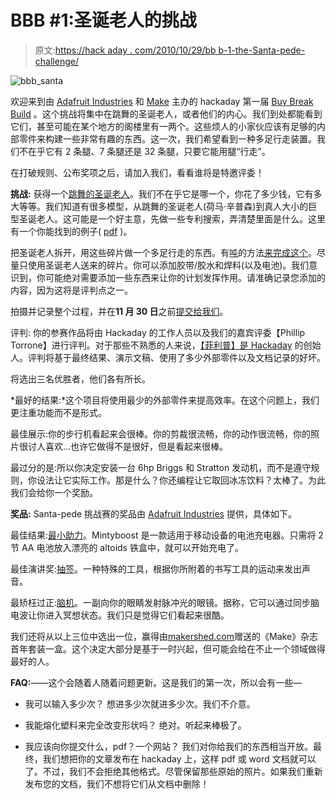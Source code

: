 # BBB #1:圣诞老人的挑战

> 原文:[https://hack aday . com/2010/10/29/bb b-1-the-Santa-pede-challenge/](https://hackaday.com/2010/10/29/bbb-1-the-santa-pede-challenge/)

![](../Images/f2f6ae2efb84d00136ec60e46497b266.png "bbb_santa")

欢迎来到由 [Adafruit Industries](http://www.adafruit.com) 和 [Make](http://www.makezine.com) 主办的 hackaday 第一届 [Buy Break Build](http://hackaday.com/2010/10/28/buy-break-build-a-hackaday-contest-series/) 。这个挑战将集中在跳舞的圣诞老人，或者他们的内心。我们到处都能看到它们，甚至可能在某个地方的阁楼里有一两个。这些烦人的小家伙应该有足够的内部零件来构建一些非常有趣的东西。这一次，我们希望看到一种多足行走装置。我们不在乎它有 2 条腿、7 条腿还是 32 条腿，只要它能用腿“行走”。

在打破规则、公布奖项之后，请加入我们，看看谁将是特邀评委！

**挑战:**
获得一个[跳舞的圣诞老人](http://www.youtube.com/watch?v=ycGiO1AVdIg)。我们不在乎它是哪一个，你花了多少钱，它有多大等等。我们知道有很多模型，从跳舞的圣诞老人(荷马·辛普森)到真人大小的巨型圣诞老人。这可能是一个好主意，先做一些专利搜索，弄清楚里面是什么。这里有一个你能找到的例子( [pdf](http://www.freepatentsonline.com/6071170.pdf) )。

把圣诞老人拆开，用这些碎片做一个多足行走的东西。有[吨](http://hackaday.com/2010/08/10/super-simple-inch-worm-mechanism/)的方法[来完成这个](http://hackaday.com/2010/03/24/theo-jansen-like-the-professor-from-gilligan/)。尽量只使用圣诞老人送来的碎片。你可以添加胶带/胶水和焊料(以及电池)。我们意识到，你可能绝对需要添加一些东西来让你的计划发挥作用。请准确记录您添加的内容，因为这将是评判点之一。

拍摄并记录整个过程，并在**11 月 30 日**之前[提交给我们](mailto:bbb@hackaday.com)。

评判:
你的参赛作品将由 Hackaday 的工作人员以及我们的嘉宾评委【Phillip Torrone】进行评判。对于那些不熟悉的人来说，[【菲利普】是 Hackaday](http://hackaday.com/author/philliptorrone/) 的创始人。评判将基于最终结果、演示文稿、使用了多少外部零件以及文档记录的好坏。

将选出三名优胜者，他们各有所长。

*最好的结果:*这个项目将使用最少的外部零件来提高效率。在这个问题上，我们更注重功能而不是形式。

最佳展示:你的步行机看起来会很棒。你的剪裁很流畅，你的动作很流畅，你的照片很讨人喜欢…也许它做得不是很好，但是看起来很棒。

最过分的是:所以你决定安装一台 6hp Briggs 和 Stratton 发动机，而不是遵守规则，你设法让它实际工作。那是什么？你还编程让它取回冰冻饮料？太棒了。为此我们会给你一个奖励。

**奖品:**
Santa-pede 挑战赛的奖品由 [Adafruit Industries](http://www.adafruit.com) 提供，具体如下。

最佳结果:[最小助力](http://www.adafruit.com/index.php?main_page=product_info&cPath=10&products_id=14)。Mintyboost 是一款适用于移动设备的电池充电器。只需将 2 节 AA 电池放入漂亮的 altoids 铁盒中，就可以开始充电了。

最佳演讲奖:[抽签](http://www.adafruit.com/index.php?main_page=product_info&cPath=28&products_id=197)。一种特殊的工具，根据你所附着的书写工具的运动来发出声音。

最矫枉过正:[脑机](http://www.adafruit.com/index.php?main_page=product_info&cPath=48&products_id=287)。一副向你的眼睛发射脉冲光的眼镜。据称，它可以通过同步脑电波让你进入冥想状态。我们只是觉得它们看起来很酷。

我们还将从以上三位中选出一位，赢得由[makershed.com](http://makershed.com/)赠送的《Make》杂志首年套装一盒。这个决定大部分是基于一时兴起，但可能会给在不止一个领域做得最好的人。

**FAQ:**——这个会随着人随着问题更新。这是我们的第一次，所以会有一些—

*   我可以输入多少次？
    想进多少次就进多少次。我们不介意。

*   我能熔化塑料来完全改变形状吗？
    绝对。听起来棒极了。

*   我应该向你提交什么，pdf？一个网站？
    我们对你给我们的东西相当开放。最终，我们想把你的文章发布在 hackaday 上，这样 pdf 或 word 文档就可以了。不过，我们不会拒绝其他格式。尽管保留那些原始的照片。如果我们重新发布您的文档，我们不想将它们从文档中删除！